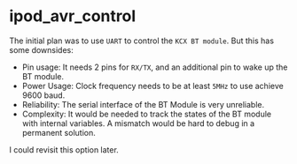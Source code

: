 # ipod_avr_control
The initial plan was to use `UART` to control the `KCX BT module`. But this has some downsides:
- Pin usage: It needs 2 pins for `RX/TX`, and an additional pin to wake up the BT module.
- Power Usage: Clock frequency needs to be at least `5MHz` to use achieve 9600 baud.
- Reliability: The serial interface of the BT Module is very unreliable.
- Complexity: It would be needed to track the states of the BT module with internal variables. A mismatch would be hard to debug in a permanent solution.

I could revisit this option later.